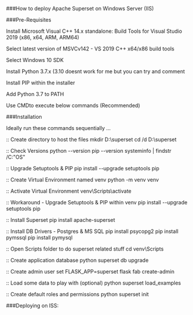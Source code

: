 ###How to deploy Apache Superset on Windows Server (IIS)


###Pre-Requisites

Install Microsoft Visual C++ 14.x standalone: Build Tools for Visual Studio 2019 (x86, x64, ARM, ARM64)

Select latest version of MSVCv142 - VS 2019 C++ x64/x86 build tools

Select Windows 10 SDK

Install Python 3.7.x (3.10 doesnt work for me but you can try and comment   

Install PIP within the installer

Add Python 3.7 to PATH

Use CMDto execute below commands (Recommended)

###Installation

Ideally run these commands sequentially ...

:: Create directory to host the files
mkdir D:\superset
cd /d D:\superset

:: Check Versions
python --version
pip --version
systeminfo | findstr /C:"OS"

:: Upgrade Setuptools & PIP
pip install --upgrade setuptools pip

:: Create Virtual Environment named venv
python -m venv venv

:: Activate Virtual Environment
venv\Scripts\activate

:: Workaround - Upgrade Setuptools & PIP within venv
pip install --upgrade setuptools pip

:: Install Superset
pip install apache-superset

:: Install DB Drivers - Postgres & MS SQL
pip install psycopg2
pip install pymssql
pip install pymysql

:: Open Scripts folder to do superset related stuff
cd venv\Scripts

:: Create application database
python superset db upgrade

:: Create admin user
set FLASK_APP=superset
flask fab create-admin

:: Load some data to play with (optional)
python superset load_examples

:: Create default roles and permissions
python superset init

###Deploying on ISS:
